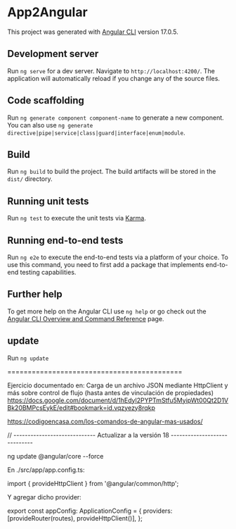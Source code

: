 # App2Angular

This project was generated with [Angular CLI](https://github.com/angular/angular-cli) version 17.0.5.

## Development server

Run `ng serve` for a dev server. Navigate to `http://localhost:4200/`. The application will automatically reload if you change any of the source files.

## Code scaffolding

Run `ng generate component component-name` to generate a new component. You can also use `ng generate directive|pipe|service|class|guard|interface|enum|module`.

## Build

Run `ng build` to build the project. The build artifacts will be stored in the `dist/` directory.

## Running unit tests

Run `ng test` to execute the unit tests via [Karma](https://karma-runner.github.io).

## Running end-to-end tests

Run `ng e2e` to execute the end-to-end tests via a platform of your choice. To use this command, you need to first add a package that implements end-to-end testing capabilities.

## Further help

To get more help on the Angular CLI use `ng help` or go check out the [Angular CLI Overview and Command Reference](https://angular.io/cli) page.

## update

Run `ng update` 

===========================================

Ejercicio documentado en:
Carga de un archivo JSON mediante HttpClient y más sobre control de flujo (hasta antes de vinculación de propiedades)
https://docs.google.com/document/d/1hEdyl2PYPTmStfu5MyipWt00Qt2D1VBk20BMPcsEykE/edit#bookmark=id.vqzyezy8rqkp

https://codigoencasa.com/los-comandos-de-angular-mas-usados/

// ----------------------------- Actualizar a la versión 18 -----------------------------

ng update @angular/core --force

En ./src/app/app.config.ts:

import { provideHttpClient } from '@angular/common/http';

Y agregar dicho provider:

export const appConfig: ApplicationConfig = {
  providers: [provideRouter(routes), provideHttpClient()],
};





